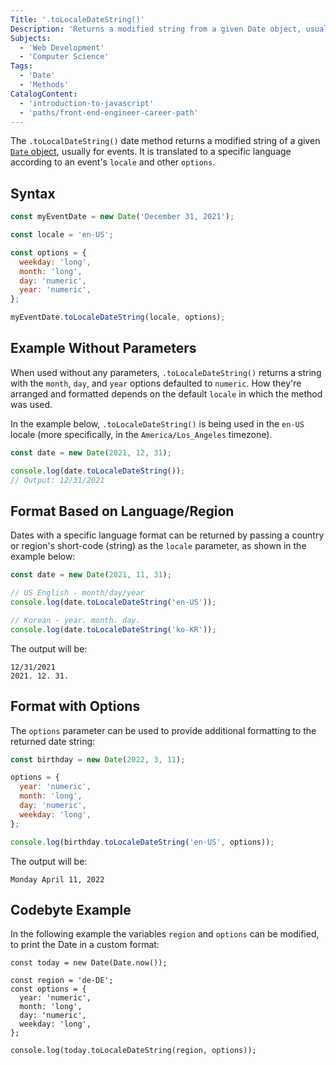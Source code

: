 ```yaml
---
Title: '.toLocaleDateString()'
Description: 'Returns a modified string from a given Date object, usually for events. It is translated to a specific language format according to an event locale and other options.'
Subjects:
  - 'Web Development'
  - 'Computer Science'
Tags:
  - 'Date'
  - 'Methods'
CatalogContent:
  - 'introduction-to-javascript'
  - 'paths/front-end-engineer-career-path'
---
```


The `.toLocalDateString()` date method returns a modified string of a given [`Date` object](https://www.codecademy.com/resources/docs/javascript/dates), usually for events. It is translated to a specific language according to an event's `locale` and other `options`.

## Syntax

```js
const myEventDate = new Date('December 31, 2021');

const locale = 'en-US';

const options = {
  weekday: 'long',
  month: 'long',
  day: 'numeric',
  year: 'numeric',
};

myEventDate.toLocaleDateString(locale, options);
```

## Example Without Parameters

When used without any parameters, `.toLocaleDateString()` returns a string with the `month`, `day`, and `year` options defaulted to `numeric`. How they're arranged and formatted depends on the default `locale` in which the method was used.

In the example below, `.toLocaleDateString()` is being used in the `en-US` locale (more specifically, in the `America/Los_Angeles` timezone).

```js
const date = new Date(2021, 12, 31);

console.log(date.toLocaleDateString());
// Output: 12/31/2021
```

## Format Based on Language/Region

Dates with a specific language format can be returned by passing a country or region's short-code (string) as the `locale` parameter, as shown in the example below:

```js
const date = new Date(2021, 11, 31);

// US English - month/day/year
console.log(date.toLocaleDateString('en-US'));

// Korean - year. month. day.
console.log(date.toLocaleDateString('ko-KR'));
```

The output will be:

```shell
12/31/2021
2021. 12. 31.
```

## Format with Options

The `options` parameter can be used to provide additional formatting to the returned date string:

```js
const birthday = new Date(2022, 3, 11);

options = {
  year: 'numeric',
  month: 'long',
  day: 'numeric',
  weekday: 'long',
};

console.log(birthday.toLocaleDateString('en-US', options));
```

The output will be:

```shell
Monday April 11, 2022
```

## Codebyte Example

In the following example the variables `region` and `options` can be modified, to print the Date in a custom format:

```codebyte/javascript
const today = new Date(Date.now());

const region = 'de-DE';
const options = {
  year: 'numeric',
  month: 'long',
  day: 'numeric',
  weekday: 'long',
};

console.log(today.toLocaleDateString(region, options));
```
